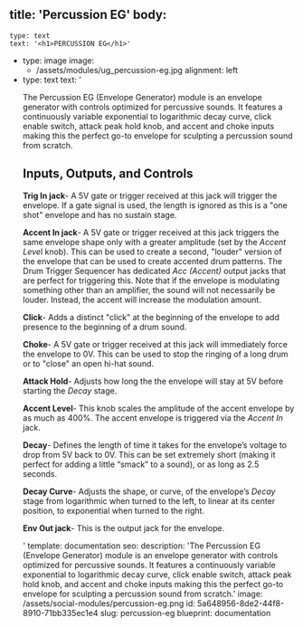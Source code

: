 title: 'Percussion EG'
body:
  -
    type: text
    text: '<h1>PERCUSSION EG</h1>'
  -
    type: image
    image:
      - /assets/modules/ug_percussion-eg.jpg
    alignment: left
  -
    type: text
    text: '<p>The Percussion EG (Envelope Generator) module is an envelope generator with controls optimized for percussive sounds. It features a continuously variable exponential to logarithmic decay curve, click enable switch, attack peak hold knob, and accent and choke inputs making this the perfect go-to envelope for sculpting a percussion sound from scratch.</p><h2>Inputs, Outputs, and Controls</h2><p><strong>Trig In jack</strong>- A 5V gate or trigger received at this jack will trigger the envelope. If a gate signal is used, the length is ignored as this is a "one shot" envelope and has no sustain stage.</p><p><strong>Accent In jack</strong>- A 5V gate or trigger received at this jack triggers the same envelope shape only with a greater amplitude (set by the <em>Accent Leve</em>l knob). This can be used to create a second, "louder" version of the envelope that can be used to create accented drum patterns. The Drum Trigger Sequencer has dedicated <em>Acc (Accent)</em> output jacks that are perfect for triggering this. Note that if the envelope is modulating something other than an amplifier, the sound will not necessarily be louder. Instead, the accent will increase the modulation amount.</p><p><strong>Click</strong>- Adds a distinct "click" at the beginning of the envelope to add presence to the beginning of a drum sound.</p><p><strong>Choke</strong>- A 5V gate or trigger received at this jack will immediately force the envelope to 0V. This can be used to stop the ringing of a long drum or to "close" an open hi-hat sound.</p><p><strong>Attack Hold</strong>- Adjusts how long the the envelope will stay at 5V before starting the <em>Decay </em>stage.</p><p><strong>Accent Level</strong>- This knob scales the amplitude of the accent envelope by as much as 400%. The accent envelope is triggered via the <em>Accent</em> <em>In</em> jack.</p><p><strong>Decay</strong>- Defines the length of time it takes for the envelope’s voltage to drop from 5V back to 0V. This can be set extremely short (making it perfect for adding a little “smack” to a sound), or as long as 2.5 seconds.</p><p><strong>Decay Curve</strong>- Adjusts the shape, or curve, of the envelope’s <em>Decay</em> stage from logarithmic when turned to the left, to linear at its center position, to exponential when turned to the right.&nbsp;</p><p><strong>Env Out jack</strong>- This is the output jack for the envelope.</p>'
template: documentation
seo:
  description: 'The Percussion EG (Envelope Generator) module is an envelope generator with controls optimized for percussive sounds. It features a continuously variable exponential to logarithmic decay curve, click enable switch, attack peak hold knob, and accent and choke inputs making this the perfect go-to envelope for sculpting a percussion sound from scratch.'
  image: /assets/social-modules/percussion-eg.png
id: 5a648956-8de2-44f8-8910-71bb335ec1e4
slug: percussion-eg
blueprint: documentation
